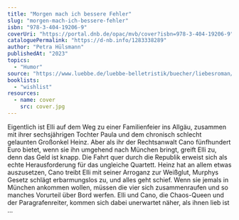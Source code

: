 ```yaml
---
title: "Morgen mach ich bessere Fehler"
slug: "morgen-mach-ich-bessere-fehler"
isbn: "978-3-404-19206-9"
coverUri: "https://portal.dnb.de/opac/mvb/cover?isbn=978-3-404-19206-9"
cataloguePermalink: "https://d-nb.info/1283338289"
author: "Petra Hülsmann"
publishedAt: "2023"
topics:
  - "Humor"
source: "https://www.luebbe.de/luebbe-belletristik/buecher/liebesroman/morgen-mach-ich-bessere-fehler/id_6189530"
booklists:
  - "wishlist"
resources:
  - name: cover
    src: cover.jpg
---
```

Eigentlich ist Elli auf dem Weg zu einer Familienfeier ins Allgäu, zusammen 
mit ihrer sechsjährigen Tochter Paula und dem chronisch schlecht gelaunten 
Großonkel Heinz. Aber als ihr der Rechtsanwalt Cano fünfhundert Euro bietet, 
wenn sie ihn umgehend nach München bringt, greift Elli zu, denn das Geld ist 
knapp. Die Fahrt quer durch die Republik erweist sich als echte 
Herausforderung für das ungleiche Quartett. Heinz hat an allem etwas 
auszusetzen, Cano treibt Elli mit seiner Arroganz zur Weißglut, Murphys Gesetz 
schlägt erbarmungslos zu, und alles geht schief. Wenn sie jemals in München 
ankommen wollen, müssen die vier sich zusammenraufen und so manches Vorurteil 
über Bord werfen. Elli und Cano, die Chaos-Queen und der Paragrafenreiter, 
kommen sich dabei unerwartet näher, als ihnen lieb ist …